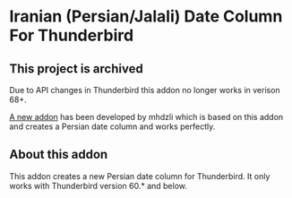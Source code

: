 # Iranian (Persian/Jalali) Date Column For Thunderbird

## This project is archived
Due to API changes in Thunderbird this addon no longer works in verison 68+.

[A new addon](https://github.com/mhdzli/mahour) has been developed by mhdzli which is based on this addon and creates a Persian date column and works perfectly.

## About this addon
This addon creates a new Persian date column for Thunderbird. It only works with Thunderbird version 60.* and below.
